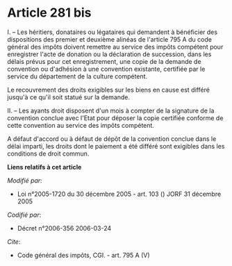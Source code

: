 # Article 281 bis

I. – Les héritiers, donataires ou légataires qui demandent à bénéficier des dispositions des premier et deuxième alinéas de
l'article 795 A du code général des impôts doivent remettre au service des impôts compétent pour enregistrer l'acte de
donation ou la déclaration de succession, dans les délais prévus pour cet enregistrement, une copie de la demande de
convention ou d'adhésion à une convention existante, certifiée par le service du département de la culture compétent.

Le recouvrement des droits exigibles sur les biens en cause est différé jusqu'à ce qu'il soit statué sur la demande.

II. – Les ayants droit disposent d'un mois à compter de la signature de la convention conclue avec l'Etat pour déposer la
copie certifiée conforme de cette convention au service des impôts compétent.

A défaut d'accord ou à défaut de dépôt de la convention conclue dans le délai imparti, les droits dont le paiement a été
différé sont exigibles dans les conditions de droit commun.

**Liens relatifs à cet article**

_Modifié par_:

  - Loi n°2005-1720 du 30 décembre 2005 - art. 103 () JORF 31 décembre 2005

_Codifié par_:

  - Décret n°2006-356 2006-03-24

_Cite_:

  - Code général des impôts, CGI. - art. 795 A (V)
